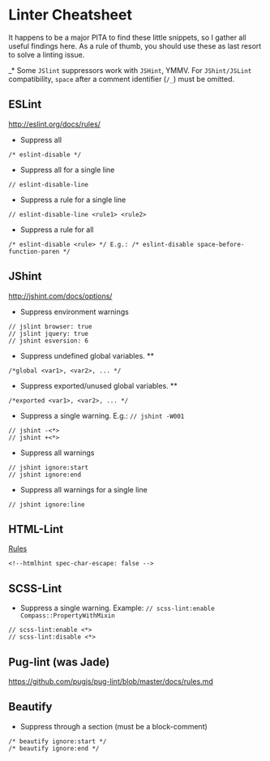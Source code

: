 # Linter Cheatsheet

It happens to be a major PITA to find these little snippets, so I gather all useful findings here. As a rule of thumb, you should use these as last resort to solve a linting issue.

_* Some `JSlint` suppressors work with `JSHint`, YMMV. For `JShint/JSLint` compatibility, `space` after a comment identifier (`/_`) must be omitted.

## ESLint

<http://eslint.org/docs/rules/>

- Suppress all

```
/* eslint-disable */
```

- Suppress all for a single line

```
// eslint-disable-line
```

- Suppress a rule for a single line

```
// eslint-disable-line <rule1> <rule2>
```

- Suppress a rule for all

```
/* eslint-disable <rule> */ E.g.: /* eslint-disable space-before-function-paren */
```

## JShint

<http://jshint.com/docs/options/>

- Suppress environment warnings

```
// jslint browser: true
// jslint jquery: true
// jshint esversion: 6
```

- Suppress undefined global variables. **

```
/*global <var1>, <var2>, ... */
```

- Suppress exported/unused global variables. **

```
/*exported <var1>, <var2>, ... */
```

- Suppress a single warning. E.g.: `// jshint -W001`

```
// jshint -<*>
// jshint +<*>
```

- Suppress all warnings

```
// jshint ignore:start
// jshint ignore:end
```

- Suppress all warnings for a single line

```
// jshint ignore:line
```

## HTML-Lint

[Rules](https://github.com/yaniswang/HTMLHint/wiki/Rules)

```
<!--htmlhint spec-char-escape: false -->
```

## SCSS-Lint

- Suppress a single warning. Example: `// scss-lint:enable Compass::PropertyWithMixin`

```
// scss-lint:enable <*>
// scss-lint:disable <*>
```

## Pug-lint (was Jade)

<https://github.com/pugjs/pug-lint/blob/master/docs/rules.md>

## Beautify

- Suppress through a section (must be a block-comment)

```
/* beautify ignore:start */
/* beautify ignore:end */
```
